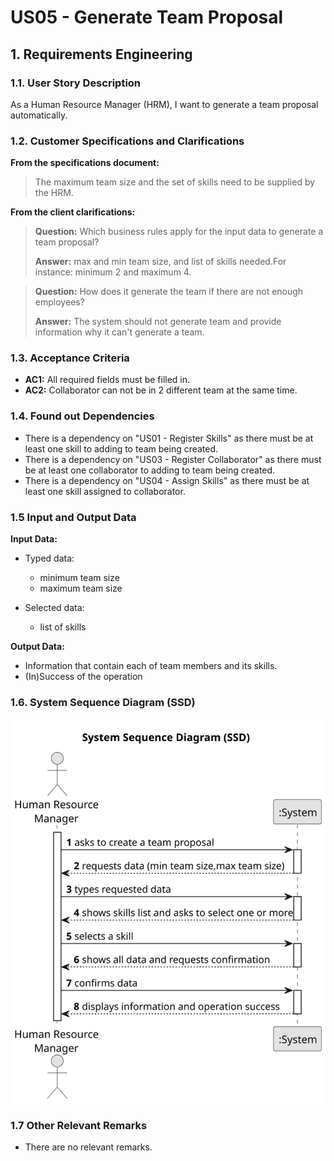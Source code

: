 # US05 - Generate Team Proposal


## 1. Requirements Engineering

### 1.1. User Story Description

As a Human Resource Manager (HRM), I want to generate a team proposal automatically.

### 1.2. Customer Specifications and Clarifications 

**From the specifications document:**

>	 The maximum team size and the set of skills need to be supplied by the HRM.

**From the client clarifications:**

> **Question:** Which business rules apply for the input data to generate a team proposal?
>
> **Answer:** max and min team size, and list of skills needed.For instance: minimum 2 and maximum 4.

>  **Question:** How does it generate the team if there are not enough employees?
>
> **Answer:** The system should not generate team and provide information why it can't generate a team.

### 1.3. Acceptance Criteria

* **AC1:** All required fields must be filled in.
* **AC2:** Collaborator can not  be in 2 different team at the same time.

### 1.4. Found out Dependencies

* There is a dependency on "US01 - Register Skills"  as there must be at least one skill to adding to team being created.
* There is a dependency on "US03 - Register Collaborator"  as there must be at least one collaborator to adding to team being created.
* There is a dependency on "US04 - Assign Skills" as there must be at least one skill assigned to collaborator.

### 1.5 Input and Output Data

**Input Data:**

* Typed data:
    * minimum team size
    * maximum team size
	
* Selected data:
    * list of skills 

**Output Data:**

* Information that contain each of team members and its skills.
* (In)Success of the operation

### 1.6. System Sequence Diagram (SSD)

![System Sequence Diagram](svg/us05-system-sequence-diagram.svg)

### 1.7 Other Relevant Remarks

* There are no relevant remarks.